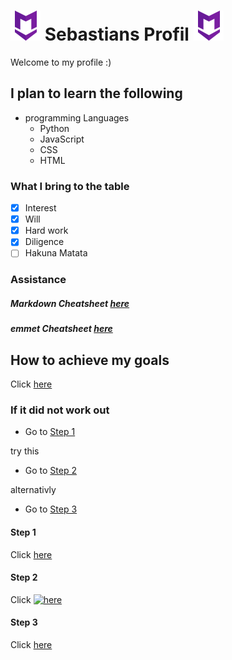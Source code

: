 # ![alt text](https://github.com/adam-p/markdown-here/raw/master/src/common/images/icon48.png "Logo Title Text 1")   Sebastians Profil   ![alt text](https://github.com/adam-p/markdown-here/raw/master/src/common/images/icon48.png "Logo Title Text 1")

Welcome to my profile :)

## I plan to learn the following
- programming Languages
  - Python
  - JavaScript
  - CSS
  - HTML

### What I bring to the table
- [x] Interest
- [x] Will
- [x] Hard work
- [x] Diligence
- [ ] Hakuna Matata

### Assistance

##### Markdown Cheatsheet [here](https://github.com/adam-p/markdown-here/wiki/Markdown-Cheatsheet)

##### emmet Cheatsheet [here](https://docs.emmet.io/cheat-sheet/)

## How to achieve my goals

Click [here](https://google.com)

### If it did not work out

- Go to [Step 1](#step-1)

try this

- Go to [Step 2](#step-2)

alternativly 

- Go to [Step 3](#step-3)

#### Step 1
Click [here](https://google.com)

#### Step 2
Click [![here](http://img.youtube.com/vi/YOUTUBE_VIDEO_ID_HERE/0.jpg)](https://www.youtube.com/watch?v=owTPZQQAVyQ=YOUTUBE_VIDEO_ID_HERE)

#### Step 3
Click [here](https://google.com)


